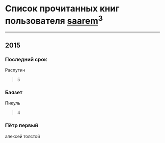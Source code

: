 # Список прочитанных книг пользователя [saarem](http://vk.com/id144378)<sup>3</sup>
---

## 2015

### Последний срок
Распутин
> 5


### Баязет
Пикуль
> 4


### Пётр первый
алексей толстой



